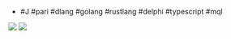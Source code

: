 - #J #pari #dlang #golang #rustlang #delphi #typescript #mql

<!---p align="center"--->
  <img src="https://projecteuler.net/profile/mavotroky.png">
<!---/p--->

<!--- p align="center"--->
  <img src="http://stackexchange.com/users/flair/753457.png">
<!--- p /p--->
